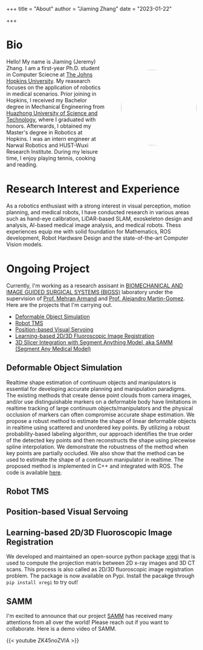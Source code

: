 +++
title = "About"
author = "Jiaming Zhang"
date = "2023-01-22"

+++

<!-- description = ""
aliases = ["about", "contact"]
slug = "contact" -->

# Bio

<img src="/images/IMG_0804.JPG" data-canonical-src="/images/IMG_0804.JPG" width="200"  align="right" style="padding-left: 40px; margin-bottom: 30px; margin-top: 30px; border-radius: 50%"/>

<!-- <img src="/images/IMG_0804.JPG" data-canonical-src="/images/IMG_0804.JPG" width="200"  align="right" style="margin-bottom: 30px; margin-top: 30px; border-radius: 50%"/> -->

Hello! My name is Jiaming (Jeremy) Zhang. I am a first-year Ph.D. student in Computer Sciecne at [The Johns Hopkins University](https://www.jhu.edu/). My reasearch focuses on the application of robotics in medical scenarios. Prior joining in Hopkins, I received my Bachelor degree in Mechanical Engineering from [Huazhong University of Science and Technology](https://www.hust.edu.cn/), where I graduated with honors. Afterwards, I obtained my Master's degree in Robotics at Hopkins. I was an intern engineer at Narwal Robotics and HUST-Wuxi Research Institute. During my leisure time, I enjoy playing tennis, cooking and reading. 


# Research Interest and Experience
As a robotics enthusiast with a strong interest in visual perception, motion planning, and medical robots, I have conducted research in various areas such as hand-eye calibration, LiDAR-based SLAM, exoskeleton design and analysis, AI-based medical image analysis, and medical robots. Thess experiences equip me with solid foundation for Mathematics, ROS development, Robot Hardware Design and the state-of-the-art Computer Vision models.

# Ongoing Project

Currently, I'm working as a research assisant in [BIOMECHANICAL AND IMAGE GUIDED SURGICAL SYSTEMS (BIGSS)](https://bigss.lcsr.jhu.edu/) laboratory under the supervision of [Prof. Mehran Armand](https://scholar.google.com/citations?user=0jQj6m4AAAAJ&hl=en) and [Prof. Alejandro Martin-Gomez](https://engineering.jhu.edu/faculty/alejandro-martin-gomez/). Here are the projects that I'm carrying out.

- [Deformable Object Simulation](#deformable-object-simulation)
- [Robot TMS](#robot-tms)
- [Position-based Visual Servoing](#position-based-visual-servoing)
- [Learning-based 2D/3D Fluoroscopic Image Registration](#learning-based-2d/3d-fluoroscopic-image-registration)
- [3D Slicer Integration with Segment Anything Model, aka SAMM (Segment Any Medical Model)](#samm)

## Deformable Object Simulation

Realtime shape estimation of continuum objects and manipulators is essential for developing accurate planning and manipulation paradigms. The existing methods that create dense point clouds from camera images, and/or use distinguishable markers on a deformable body have limitations in realtime tracking of large continuum objects/manipulators and the physical occlusion of markers can often compromise accurate shape estimation. We propose a robust method to estimate the shape of linear deformable objects in realtime using scattered and unordered key points. By utilizing a robust probability-based labeling algorithm, our approach identifies the true order of the detected key points and then reconstructs the shape using piecewise spline interpolation. We demonstrate the robustness of the method when key points are partially occluded. We also show that the method can be used to estimate the shape of a continuum manipulator in realtime. The proposed method is implemented in C++ and integrated with ROS. The code is available [here](https://github.com/jmz3/DeformableEstimation).

## Robot TMS

## Position-based Visual Servoing

## Learning-based 2D/3D Fluoroscopic Image Registration
We developed and maintained an open-source python package [xregi](https://github.com/jeremyzz830/xregi/tree/master) that is used to compute the projection matrix between 2D x-ray images and 3D CT scans. This process is also called as 2D/3D fluoroscopic image registration problem. The package is now available on Pypi. Install the pacakge through `pip install xregi` to try out!

## SAMM
I'm excited to announce that our project [SAMM](https://github.com/bingogome/samm) has received many attentions from all over the world! Please reach out if you want to collaborate. Here is a demo video of SAMM.

{{< youtube ZK45noZVIA >}}


